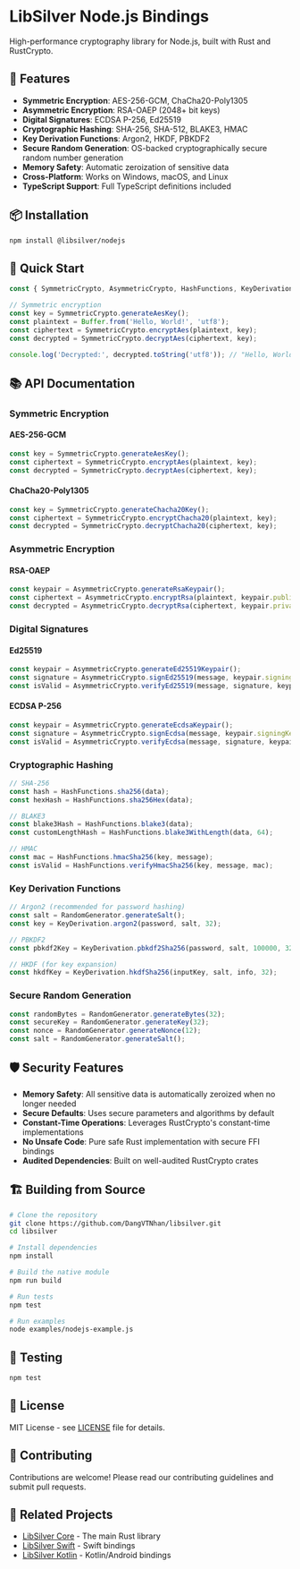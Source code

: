# LibSilver Node.js Bindings

High-performance cryptography library for Node.js, built with Rust and RustCrypto.

## 🚀 Features

- **Symmetric Encryption**: AES-256-GCM, ChaCha20-Poly1305
- **Asymmetric Encryption**: RSA-OAEP (2048+ bit keys)
- **Digital Signatures**: ECDSA P-256, Ed25519
- **Cryptographic Hashing**: SHA-256, SHA-512, BLAKE3, HMAC
- **Key Derivation Functions**: Argon2, HKDF, PBKDF2
- **Secure Random Generation**: OS-backed cryptographically secure random number generation
- **Memory Safety**: Automatic zeroization of sensitive data
- **Cross-Platform**: Works on Windows, macOS, and Linux
- **TypeScript Support**: Full TypeScript definitions included

## 📦 Installation

```bash
npm install @libsilver/nodejs
```

## 🔧 Quick Start

```javascript
const { SymmetricCrypto, AsymmetricCrypto, HashFunctions, KeyDerivation, RandomGenerator } = require('@libsilver/nodejs');

// Symmetric encryption
const key = SymmetricCrypto.generateAesKey();
const plaintext = Buffer.from('Hello, World!', 'utf8');
const ciphertext = SymmetricCrypto.encryptAes(plaintext, key);
const decrypted = SymmetricCrypto.decryptAes(ciphertext, key);

console.log('Decrypted:', decrypted.toString('utf8')); // "Hello, World!"
```

## 📚 API Documentation

### Symmetric Encryption

#### AES-256-GCM
```javascript
const key = SymmetricCrypto.generateAesKey();
const ciphertext = SymmetricCrypto.encryptAes(plaintext, key);
const decrypted = SymmetricCrypto.decryptAes(ciphertext, key);
```

#### ChaCha20-Poly1305
```javascript
const key = SymmetricCrypto.generateChacha20Key();
const ciphertext = SymmetricCrypto.encryptChacha20(plaintext, key);
const decrypted = SymmetricCrypto.decryptChacha20(ciphertext, key);
```

### Asymmetric Encryption

#### RSA-OAEP
```javascript
const keypair = AsymmetricCrypto.generateRsaKeypair();
const ciphertext = AsymmetricCrypto.encryptRsa(plaintext, keypair.publicKeyPem);
const decrypted = AsymmetricCrypto.decryptRsa(ciphertext, keypair.privateKeyPem);
```

### Digital Signatures

#### Ed25519
```javascript
const keypair = AsymmetricCrypto.generateEd25519Keypair();
const signature = AsymmetricCrypto.signEd25519(message, keypair.signingKeyBytes);
const isValid = AsymmetricCrypto.verifyEd25519(message, signature, keypair.verifyingKeyBytes);
```

#### ECDSA P-256
```javascript
const keypair = AsymmetricCrypto.generateEcdsaKeypair();
const signature = AsymmetricCrypto.signEcdsa(message, keypair.signingKeyBytes);
const isValid = AsymmetricCrypto.verifyEcdsa(message, signature, keypair.verifyingKeyBytes);
```

### Cryptographic Hashing

```javascript
// SHA-256
const hash = HashFunctions.sha256(data);
const hexHash = HashFunctions.sha256Hex(data);

// BLAKE3
const blake3Hash = HashFunctions.blake3(data);
const customLengthHash = HashFunctions.blake3WithLength(data, 64);

// HMAC
const mac = HashFunctions.hmacSha256(key, message);
const isValid = HashFunctions.verifyHmacSha256(key, message, mac);
```

### Key Derivation Functions

```javascript
// Argon2 (recommended for password hashing)
const salt = RandomGenerator.generateSalt();
const key = KeyDerivation.argon2(password, salt, 32);

// PBKDF2
const pbkdf2Key = KeyDerivation.pbkdf2Sha256(password, salt, 100000, 32);

// HKDF (for key expansion)
const hkdfKey = KeyDerivation.hkdfSha256(inputKey, salt, info, 32);
```

### Secure Random Generation

```javascript
const randomBytes = RandomGenerator.generateBytes(32);
const secureKey = RandomGenerator.generateKey(32);
const nonce = RandomGenerator.generateNonce(12);
const salt = RandomGenerator.generateSalt();
```

## 🛡️ Security Features

- **Memory Safety**: All sensitive data is automatically zeroized when no longer needed
- **Secure Defaults**: Uses secure parameters and algorithms by default
- **Constant-Time Operations**: Leverages RustCrypto's constant-time implementations
- **No Unsafe Code**: Pure safe Rust implementation with secure FFI bindings
- **Audited Dependencies**: Built on well-audited RustCrypto crates

## 🏗️ Building from Source

```bash
# Clone the repository
git clone https://github.com/DangVTNhan/libsilver.git
cd libsilver

# Install dependencies
npm install

# Build the native module
npm run build

# Run tests
npm test

# Run examples
node examples/nodejs-example.js
```

## 🧪 Testing

```bash
npm test
```

## 📄 License

MIT License - see [LICENSE](LICENSE) file for details.

## 🤝 Contributing

Contributions are welcome! Please read our contributing guidelines and submit pull requests.

## 🔗 Related Projects

- [LibSilver Core](https://github.com/DangVTNhan/libsilver) - The main Rust library
- [LibSilver Swift](https://github.com/DangVTNhan/libsilver-swift) - Swift bindings
- [LibSilver Kotlin](https://github.com/DangVTNhan/libsilver-kotlin) - Kotlin/Android bindings
